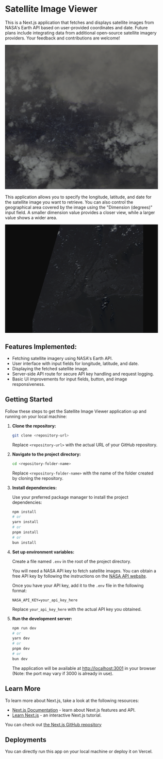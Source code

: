 # Satellite Image Viewer

This is a Next.js application that fetches and displays satellite images from NASA's Earth API based on user-provided coordinates and date. Future plans include integrating data from additional open-source satellite imagery providers. Your feedback and contributions are welcome!

![Example Satellite Image 1](screenshots/example.png)

This application allows you to specify the longitude, latitude, and date for the satellite image you want to retrieve. You can also control the geographical area covered by the image using the "Dimension (degrees)" input field. A smaller dimension value provides a closer view, while a larger value shows a wider area.

![Example Satellite Image 2](screenshots/example2.png)

## Features Implemented:

- Fetching satellite imagery using NASA's Earth API.
- User interface with input fields for longitude, latitude, and date.
- Displaying the fetched satellite image.
- Server-side API route for secure API key handling and request logging.
- Basic UI improvements for input fields, button, and image responsiveness.

## Getting Started

Follow these steps to get the Satellite Image Viewer application up and running on your local machine:

1.  **Clone the repository:**

    ```bash
    git clone <repository-url>
    ```

    Replace `<repository-url>` with the actual URL of your GitHub repository.

2.  **Navigate to the project directory:**

    ```bash
    cd <repository-folder-name>
    ```

    Replace `<repository-folder-name>` with the name of the folder created by cloning the repository.

3.  **Install dependencies:**

    Use your preferred package manager to install the project dependencies:

    ```bash
    npm install
    # or
    yarn install
    # or
    pnpm install
    # or
    bun install
    ```

4.  **Set up environment variables:**

    Create a file named `.env` in the root of the project directory.

    You will need a NASA API key to fetch satellite images. You can obtain a free API key by following the instructions on the [NASA API website](https://api.nasa.gov/).

    Once you have your API key, add it to the `.env` file in the following format:

    ```
    NASA_API_KEY=your_api_key_here
    ```

    Replace `your_api_key_here` with the actual API key you obtained.

5.  **Run the development server:**

    ```bash
    npm run dev
    # or
    yarn dev
    # or
    pnpm dev
    # or
    bun dev
    ```

    The application will be available at [http://localhost:3001](http://localhost:3001) in your browser (Note: the port may vary if 3000 is already in use).

## Learn More

To learn more about Next.js, take a look at the following resources:

- [Next.js Documentation](https://nextjs.org/docs) - learn about Next.js features and API.
- [Learn Next.js](https://nextjs.org/learn) - an interactive Next.js tutorial.

You can check out [the Next.js GitHub repository](https://github.com/vercel/next.js)

## Deployments

You can directly run this app on your local machine or deploy it on Vercel.